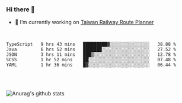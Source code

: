 ### Hi there 👋

- 🔭 I’m currently working on [Taiwan Railway Route Planner](https://github.com/Taiwan-Railway-Route-Planner)

<br/>

<!--START_SECTION:waka-->
```text
TypeScript   9 hrs 43 mins   █████████▓░░░░░░░░░░░░░░░   38.88 % 
Java         6 hrs 52 mins   ███████░░░░░░░░░░░░░░░░░░   27.52 % 
JSON         3 hrs 11 mins   ███▒░░░░░░░░░░░░░░░░░░░░░   12.78 % 
SCSS         1 hr 52 mins    ██░░░░░░░░░░░░░░░░░░░░░░░   07.48 % 
YAML         1 hr 36 mins    █▓░░░░░░░░░░░░░░░░░░░░░░░   06.44 % 
```
<!--END_SECTION:waka-->

<br/>
<br/>

![Anurag's github stats](https://github-readme-stats.vercel.app/api?username=DepickereSven&show_icons=true&theme=tokyonight)



<!--
**DepickereSven/DepickereSven** is a ✨ _special_ ✨ repository because its `README.md` (this file) appears on your GitHub profile.

Here are some ideas to get you started:

- 🔭 I’m currently working on ...
- 🌱 I’m currently learning ...
- 👯 I’m looking to collaborate on ...
- 🤔 I’m looking for help with ...
- 💬 Ask me about ...
- 📫 How to reach me: ...
- 😄 Pronouns: ...
- ⚡ Fun fact: ...
-->
